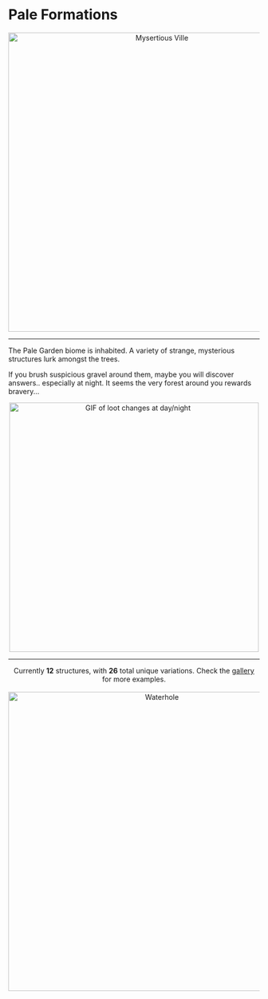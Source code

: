 # Pale Formations

<center><img src="https://cdn.modrinth.com/data/sJcvkhDc/images/ffa7bc514f15281edf7e1b1462cabaef0d40c11e.png" alt="Mysertious Ville" width="600"/></center>

<hr>

The Pale Garden biome is inhabited. A variety of strange, mysterious structures lurk amongst the trees. 

If you brush suspicious gravel around them, maybe you will discover answers.. especially at night. It seems the very forest around you rewards bravery...

<center><img src="https://i.postimg.cc/Xq1JfTc9/optimized.gif" alt="GIF of loot changes at day/night" width="500"/></center>

<hr>

<center>Currently <strong>12</strong> structures, with <strong>26</strong> total unique variations. Check the <a href="https://modrinth.com/project/pale-formations/gallery">gallery</a> for more examples.</center>

<br>

<center><img src="https://cdn.modrinth.com/data/sJcvkhDc/images/a5e0131c8034021c6221061b7ca2ce3e90dd2797.png" alt="Waterhole" width="600"/></center>
